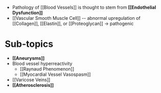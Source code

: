 - Pathology of [[Blood Vessels]] is thought to stem from **[[Endothelial Dysfunction]]**
- [[Vascular Smooth Muscle Cell]] -- abnormal upregulation of [[Collagen]], [[Elastin]], or [[Proteoglycan]] → pathogenic


# Sub-topics
- **[[Aneurysms]]**
- Blood vessel hyperreactivity
	- [[Raynaud Phenomenon]]
	- [[Myocardial Vessel Vasospasm]]
- [[Varicose Veins]]
- **[[Atherosclerosis]]**